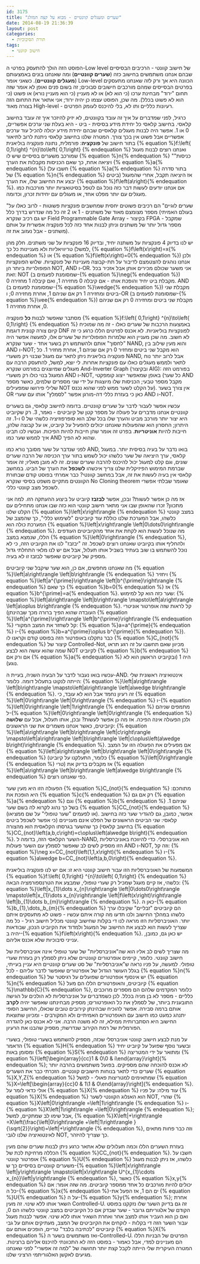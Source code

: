 ```yaml
---
id: 3175
title: "שערים ומעגלים קוונטיים - מבוא על קצה המזלג"
date: 2014-08-19 21:36:39
layout: post
categories: 
  - תורת הסיבוכיות
tags: 
  - חישוב קוונטי
---
```

הפוסט הזה הולך להתעסק בפרטי ה-Low level של חישוב קוונטי - הרכיבים הבסיסיים שבהם אנחנו משתמשים בחישוב כזה (<strong>שערים קוונטיים</strong>) ומה שאנחנו בונים באמצעותם (<strong>מעגלים קוונטיים</strong>). כשאני אומר Low-level הכוונה היא אך ורק לזה שאנחנו מתעסקים בפרטים הבסייסים שמהם מורכבים חישובים סבוכים; זה בשום פנים ואופן לא אומר שזה תחום "ירוד" מבחינת ערכו (כי הוא לא) או לא מעניין (כי הוא מעניין נורא) או פשוט (כי הוא לא פשוט בכלל). מה שכן, הפוסט עצמו כן יהיה ירוד; אני אתאר את התחום הזה בצורה מאוד High-level - רעיונות כלליים ותו לא, בלי להיכנס לעומק הפרטים.

כרגיל, לפני שמדברים על איך זה עובד בקוונטים, לא יזיק להיזכר איך זה עובד בחישוב קלאסי. בחישוב קלאסי כל יחידת מידע בסיסית - ביט - היא בעלת שני ערכים אפשריים, 0 או 1. אפשר היה לבנות מעגלים קלאסיים שבהם יחידת מידע יכולה להכיל עוד ערכים אפשריים אבל פשוט אין בכך צורך. המטרה שלנו בחישוב קלאסי ניתנת לרוב לתיאור בתור חישוב של <strong>פונקציה</strong>: פורמלית, נתונה פונקציה בוליאנית {% equation %}f:\left\{ 0,1\right\} ^{n}\to\left\{ 0,1\right\} {% endequation %} ואנחנו רוצים לבנות מעגל שמורכב משערים בסיסיים שיש לו {% equation %}n{% endequation %} "כניסות" ויציאה אחת, כך שאם הכניסות מקבלות את הערך {% equation %}a{% endequation %} (חשבו על {% equation %}a{% endequation %} בתור סדרה של {% equation %}n{% endequation %} ביטים) אז היציאה תקבל, אחרי שהמעגל יבצע את החישוב שלו, את הערך {% equation %}f\left(a\right){% endequation %}. אם אנחנו יודעים לעשות דבר כזה נוכל גם לטפל בסיטואציות יותר מורכבות כמו מעגלים עם יותר מפלט אחד, או מעגלים עם יחידות זכרון, וכדומה.

"שערים לוגיים" הם רכיבים פשוטים יחסית שמחשבים פונקציות פשוטות - לרוב כאלו על מספר מצומצם מאוד של משתנים - 1 או 2 זה כל מה שנדרש בדרך כלל (בעולם האמיתי יש גם רכיב שנקרא Field Programmable Gate Array - בקיצור FPGA - שמקבל מספר גדול יותר של משתנים וניתן לבנות אחד כזה לכל פונקציה אפשרית על אותם משתנים - אבל נעזוב את זה).

יש לנו בדיוק 4 פונקציות על משתנה יחיד, ובדיוק 16 פונקציות על שני משתנים. חלק מהן טריוויאליות ולא מעניינות כל כך (למשל, {% equation %}f\left(x\right)=x{% endequation %} או {% equation %}f\left(x\right)=0{% endequation %}) ולכן אנחנו נוהגים להצטמצם לדיבור על תת-קבוצה מעניינת של פונקציות. שלוש הפונקציות הפופולריות ביותר הן NOT, AND ו-OR. אני משער שכולם מכירים אותן אבל אזכיר בכל זאת: NOT (שמסומנת לפעמים ב-{% equation %}\neg{% endequation %}) מקבלת ביט יחיד והופכת אותו - אם קיבלה 0 מחזירה 1, ואם קיבלה 1 מחזירה 0. AND (שמסומנת לפעמים ב-{% equation %}\wedge{% endequation %}) מקבלת שני ביטים ומחזירה 1 רק אם שניהם 1, אחרת מחזירה 0; ו-OR (שמסומנת לפעמים ב-{% equation %}\vee{% endequation %}) מקבלת שני ביטים ומחזירה 0 רק אם שניהם 0, אחרת מחזירה 1.

מסתבר שאפשר לבנות <strong>כל</strong> פונקציה {% equation %}f:\left\{ 0,1\right\} ^{n}\to\left\{ 0,1\right\} {% endequation %} באמצעות הרכבות של שערים כאלו - זה מה שמוכיח קיום צורה קנונית דוגמת DNF לפונקציות בוליאניות. לא אכנס לפרטים הללו כרגע כי זה לא חשוב. מה שכן מעניין הוא שלמרות הפופולריות של שערים אלו, למעשה אפשר היה "לחסוך" אותם ולהשתמש רק בשער אחד - שער שנקרא NAND, והוא מעין שילוב בין AND ו-NOT; הוא מקבל שני ביטים ומחזיר 0 רק אם שניהם 1, אחרת מחזיר 1. כל פונקציה בוליאנית ניתן לתאר עם מעגל שבנוי רק משערי NAND, אבל לרוב יותר נוח לתאר ולממש מעגלים כאלו עם פונקציות אחרות. לי יוצא, למשל, להתעסק הרבה עם מעגלים שמיוצגים בפורמט שנקרא And-Inverter Graph (ובקיצור AIG): בפורמט הזה המעגל בנוי כולו רק משערי AND ו-NOT, באופן שמאפשר ייצוג קומפקטי (כל שער AND מקבל מספר טבעי; הכניסות שלו מיוצגות על ידי שני מספרים שלמים, כאשר מספר שלילי פירושו שמפעילים NOT על הקלט לשער ממש לפני שהוא נכנס). אין צורך בשער OR כאן כי בעזרת כללי דה-מורגן אפשר "לסמלץ" אותו עם שערי AND ו-NOT.

עכשיו אפשר לעבור לדבר על שערים קוונטיים. בדומה לחישוב קלאסי, גם בשערים קוונטיים אנחנו מדברים על פעולה על מספר קטן של קיוביטים - נאמר, 3. רק שקיוביט היא יצור יותר מורכב מביט והערך שלו בכל שלב הוא סופרפוזיציה כלשהי של 0 ו-1. זה היתרון; החסרון הוא שהפעולות שאנחנו יכולים להפעיל על קיוביט, או על קבוצה שלהן, חייבות להיות <strong>אוניטריות</strong>. בפרט זה אומר שהן חייבות להיות הפיכות. ועכשיו לכו תבינו איך לממש שער כמו AND שהוא לא הפיך.

לפני שנדבר על שער מסובך נורא כמו AND, בואו נדבר על בעיה בסיסית יותר. במעגל קלאסי, ערך היציאה של שער כלשהו יכול לשמש בתור ערך הכניסה של הרבה שערים שונים, וגם קלט למעגל יכול להיכנס להרבה שערים שונים. זה לא מובן מאליו; זה אומר שברמת המימוש הפיזיקלית שלנו צריך איכשהו <strong>לשכפל</strong> את הערך של הביט. במחשב קלאסי אין בעיה לעשות את זה, אבל במחשב קוונטי? כבר אמרתי בפוסט קודם שבתורת הקוונטים מתקיים משפט בסיסי שנקרא No Cloning theorem שאומר שבלתי אפשרי לשכפל מצב קוונטי כללי.

אז מה כן אפשר לעשות? ובכן, אפשר <strong>לבזבז</strong> קיוביט על ביצוע ההעתקה הזו. למה אני מתכוון? זכרו שהאופן שבו אני מתאר חישוב קוונטי הוא כזה שבו אנחנו מתחילים עם הקלט שלנו {% equation %}\left|x\right\rangle {% endequation %} במצב קוונטי כלשהו, אבל המערכת שלנו כוללת עוד קיוביטים "לשימוש כללי", כך שהמצב של המערכת כולה הוא {% equation %}\left|x\right\rangle \left|0\dots0\right\rangle {% endequation %}. מה שנוכל לעשות הוא לקחת את אחד מהקיוביטים העודפים הללו, שנמצא במצב {% equation %}\left|0\right\rangle {% endequation %}, ולהחליף אותו בקיוביט שאנחנו רוצים לשכפל. זה "יבזבז" לנו את הקיוביט הזה, כי לא נוכל להשתמש בו שוב בעתיד בשביל אותו תעלול, אבל אם יש לנו מלאי התחלתי גדול מספיק של קיוביטים שאפשר לבזבז זו לא בעיה.

מה שאנחנו מחפשים, אם כן, הוא שער שיקבל שני קיוביטים {% equation %}\left|a\right\rangle \left|b\right\rangle {% endequation %} ויחזיר {% equation %}\left|a^{\prime}\right\rangle \left|b^{\prime}\right\rangle {% endequation %} כך שאם {% equation %}b=0{% endequation %} אז {% equation %}b^{\prime}=a{% endequation %}. שער כזה הוא קל למימוש: {% equation %}\left|a\right\rangle \left|b\right\rangle \mapsto\left|a\right\rangle \left|a\oplus b\right\rangle {% endequation %}. קל לראות שזה אופרטור אוניטרי (העובדה שהוא הפיך ברורה מכך שבהינתן {% equation %}\left|a^{\prime}\right\rangle \left|b^{\prime}\right\rangle {% endequation %} קל לשחזר את המצב המקורי: {% equation %}a=a^{\prime}{% endequation %} ו-{% equation %}b=a^{\prime}\oplus b^{\prime}{% endequation %}). כבר נתקלנו באופרטור הזה בפוסט קודם וקראנו לו {% equation %}C_{not}{% endequation %} קיצור של Controlled-Not, מכיוון שאם תחשבו על זה רגע תראו שמה שהוא עושה הוא לבצע NOT לקיוביט {% equation %}b{% endequation %} אם ורק אם {% equation %}a{% endequation %} היה 1 (ובקיוביט הראשון הוא לא נוגע).

עכשיו בואו נעבור לדבר על הבעיה השניה, בעיית ה-AND. אינטואיציה ראשונית שלי הייתה לנקוט בתעלול דומה. כלומר: {% equation %}\left|a\right\rangle \left|b\right\rangle \mapsto\left|a\right\rangle \left|a\wedge b\right\rangle {% endequation %}. זה רעיון נחמד אבל הוא לא עובד, כי {% equation %}\left|0\right\rangle \left|0\right\rangle {% endequation %} ו-{% equation %}\left|0\right\rangle \left|1\right\rangle {% endequation %} מתמפים שניהם ל-{% equation %}\left|0\right\rangle \left|0\right\rangle {% endequation %} ולכן הפעולה אינה הפיכה. אז מה כן אפשר לעשות? ובכן, אותו תעלול, אבל עם <strong>שלושה</strong> קיוביטים, כאשר אנחנו משמרים את שני הראשונים: {% equation %}\left|a\right\rangle \left|b\right\rangle \left|c\right\rangle \mapsto\left|a\right\rangle \left|b\right\rangle \left|c\oplus\left(a\wedge b\right)\right\rangle {% endequation %}. אם מפעילים את הפעולה הזו על המצב {% equation %}\left|a\right\rangle \left|b\right\rangle \left|0\right\rangle {% endequation %} (כלומר, התעלקנו על קיוביט {% equation %}\left|0\right\rangle {% endequation %} טרי) אז מקבלים בדיוק את {% equation %}\left|a\right\rangle \left|b\right\rangle \left|a\wedge b\right\rangle {% endequation %} כפי שאנחנו רוצים.

הפעולה הזו היא מעין שער {% equation %}C_{not}{% endequation %} מתוחכם: היא הופכת את {% equation %}c{% endequation %} רק אם גם {% equation %}a{% endequation %} וגם {% equation %}b{% endequation %} שניהם 1. בשל כך נהוג לקרוא לה בשם שער {% equation %}CC_{not}{% endequation %} (או לפעמים "שער טופולי" על שם ממציאו). אפשר, כמובן, גם להגדיר שער כזה בחישוב קלאסי: שני הביטים הראשונים של הפלט אינם מעניינים (כי אפשר לשכפל ביטים בחישוב קלאסי) כך שהשער בגרסתו הקלאסית הוא מהצורה {% equation %}CC_{not}\left(a,b,c\right)=c\oplus\left(a\wedge b\right){% endequation %}. השער הקלאסי הזה, בדומה ל-NAND, הוא אוניברסלי. כדי להיווכח באוניברסליות הזו מספיק לשים לב שאפשר לסמלץ עם השער פעולות AND ו-NOT, וזה קל: {% equation %}\neg x=CC_{not}\left(1,1,x\right){% endequation %} ו-{% equation %}a\wedge b=CC_{not}\left(a,b,0\right){% endequation %}.

המשמעות של האוניברסליות הזו עבור חישוב קוונטי היא זו: אם יש לנו פונקציה בוליאנית {% equation %}f:\left\{ 0,1\right\} ^{n}\to\left\{ 0,1\right\} {% endequation %} כלשהי, אז קיים מעגל שמכיל רק שערי טופולי, שמבצע את הטרנספורמציה הבאה: {% equation %}\left|x_{1}\dots x_{n}\right\rangle \left|0\dots0\right\rangle \mapsto\left|x_{1}\dots x_{n}\right\rangle \left|f\left(x\right)\right\rangle \left|b_{1}\dots b_{m}\right\rangle {% endequation %}. כאן ה-{% equation %}b_{1},\dots,,b_{m}{% endequation %} הם קיוביטים "זבליים" שקיבלו ערך כלשהו במהלך החישוב ולכו תדעו מה קורה איתם עכשיו - פשוט לא מתעסקים איתם יותר. האוניברסליות הזו מראה לנו די בקלות שחישוב קוונטי מכליל חישוב רגיל - כל מה שצריך לעשות הוא לבצע את החישוב של המעגל ולמדוד את הקיוביט הנכון, שבודאות יהיה ב-{% equation %}f\left(x\right){% endequation %}. יש כאן גם, כמובן, ענייני סיבוכיות שלא אכנס אליהם.

מה שצריך לשים לב אליו הוא שה"אוניברסליות" של שער טופולי אינה אוניברסליות של חישוב קוונטי. כלומר, קיימים אופרטורים קוונטיים שלא ניתן לסמלץ רק בעזרת שערי טופולי. למעשה, על פניו נראה ש"אוניברסליות" של סט שערים קוונטיים היא עניין בעייתי, בגלל העושר הגדול של אופרטורים שאפשר לדבר עליהם - לכל {% equation %}n{% endequation %} יש אינסוף אופרטורים שפועלים על רגיסטר של {% equation %}n{% endequation %} קיוביטים, והאופרטורים הללו הם מעל {% equation %}\mathbb{C}{% endequation %}, כלומר המקדמים שלהם הם מספרים מרוכבים כלליים - מספר לא בן מניה בכלל. לכן כשמדברים על אוניברסליות לא הולכים על הגישה התובענית ביותר, של לסמלץ את כל האופרטורים; מספיק מבחינתנו שאפשר יהיה <strong>לקרב</strong> אותם ברמה סבירה. אפשר להוכיח שבהינתן קירובים טובים שכאלו, החישוב הסופי יתנהג כמעט כמו חישוב עם האופרטורים האמיתיים ולא המקורבים - ומכיוון שתוצאת החישוב היא הסתברותית ממילא, זה לא משנה הרבה. אני לא אכנס כאן להגדרה הפורמלית של רמת הקירוב שנדרשת; מספיק שהבנו את הרעיון.

על מנת לבצע חישוב קוונטי אוניברסלי שכזה, מספיק להשתמש בשערי טופולי, בשערי הדאמר {% equation %}H{% endequation %} ובשער נוסף שפועל על קיוביט יחיד ומסומן באות {% equation %}S{% endequation %} ומתואר על ידי המטריצה {% equation %}\left[\begin{array}{cc}1 & 0\\0 & i\end{array}\right]{% endequation %}; לא אכנס להוכחה שהם מספיקים. בפועל משתמשים בהרבה יותר שערים כדי לתאר בנוחות חישובים קוונטיים. הזכרתי כבר את השערים {% equation %}X,Y,Z{% endequation %} שמתאימים למטריצות פאולי - למשל {% equation %}X=\left[\begin{array}{cc}0 & 1\\1 & 0\end{array}\right]{% endequation %}. אולי כדאי לומר על {% equation %}X{% endequation %} עוד מילה: על פניו {% equation %}X{% endequation %} הוא האנלוג הקוונטי לשער NOT, שהרי {% equation %}X\left|0\right\rangle =\left|1\right\rangle {% endequation %} ו-{% equation %}X\left|1\right\rangle =\left|0\right\rangle {% endequation %}; אבל שימו לב שמתקיים, למשל, {% equation %}X\left|+\right\rangle =X\left(\frac{\left|0\right\rangle +\left|1\right\rangle }{\sqrt{2}}\right)=\left|+\right\rangle {% endequation %}, וזה כבר פחות מתאים לאינטואיציה שלנו לגבי NOT, כך שצריך להיזהר.

בעזרת השערים הללו וכמה תעלולים שלא אתאר כרגע ניתן לבנות שערים שהם מעין הכללה מרחיקת לכת של {% equation %}CC_{not}{% endequation %}. חשבו על אופרטור קוונטי {% equation %}U{% endequation %} כלשהו, אז ניתן לבנות מעגל משערים קוונטיים בסיסיים כך ש-{% equation %}\left|x\right\rangle \left|y\right\rangle \mapsto\left|x\right\rangle U^{x_{1}\cdots x_{n}}\left|y\right\rangle {% endequation %}, כאשר {% equation %}x,y{% endequation %} יכולים להיות מורכבים כל אחד ממספר קיוביטים. מה שזה אומר: אם כל ה-{% equation %}x{% endequation %}-ים הם 1, אז הפעל את {% equation %}U{% endequation %} על ה-{% equation %}y{% endequation %}; אחרת השאר אותו ללא שינוי. זה מעין Controlled-U. זה גם בדיוק השער שלו נזקקנו בפוסט הקודם של אלגוריתם גרובר - שער שבדק אם כל הקיוביטים במצב קוונטי כלשהו הם 0, ואם כן הוא העביר אותו למצב אחר ואחרת השאיר אותו ללא שינוי. אפשר לבנות מעגל עבור השער הזה די בקלות - לוקחים את הקיוביטים של המצב, מעתיקים אותם על גבי קיוביטים "לכתיבה בלבד" טריים, הופכים אותם עם {% equation %}X{% endequation %} ואז משתמשים בשער ה-Controlled-U. הפרטים של הבניות הללו הם מעניינים למדי, אבל כאמור - בפוסט הזה לא התכוונתי להיכנס אליהם ברצינות. המטרה העיקרית שלי הייתה לקבל קצת יותר תחושה של "למה זה אפשרי" לפני שאנחנו מגיעים לאקשן האלגוריתמי הרציני שלנו.

